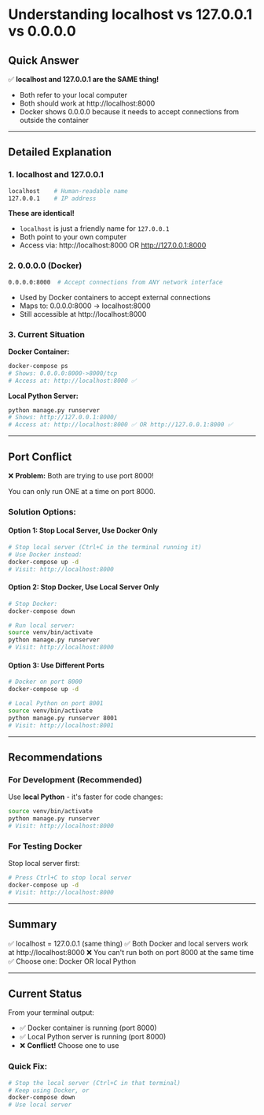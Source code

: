 # Understanding localhost vs 127.0.0.1 vs 0.0.0.0

## Quick Answer

✅ **localhost and 127.0.0.1 are the SAME thing!**
- Both refer to your local computer
- Both should work at http://localhost:8000
- Docker shows 0.0.0.0 because it needs to accept connections from outside the container

---

## Detailed Explanation

### 1. localhost and 127.0.0.1
```bash
localhost    # Human-readable name
127.0.0.1    # IP address
```
**These are identical!** 
- `localhost` is just a friendly name for `127.0.0.1`
- Both point to your own computer
- Access via: http://localhost:8000 OR http://127.0.0.1:8000

### 2. 0.0.0.0 (Docker)
```bash
0.0.0.0:8000  # Accept connections from ANY network interface
```
- Used by Docker containers to accept external connections
- Maps to: 0.0.0.0:8000 → localhost:8000
- Still accessible at http://localhost:8000

### 3. Current Situation

**Docker Container:**
```bash
docker-compose ps
# Shows: 0.0.0.0:8000->8000/tcp
# Access at: http://localhost:8000 ✅
```

**Local Python Server:**
```bash
python manage.py runserver
# Shows: http://127.0.0.1:8000/
# Access at: http://localhost:8000 ✅ OR http://127.0.0.1:8000 ✅
```

---

## Port Conflict

❌ **Problem:** Both are trying to use port 8000!

You can only run ONE at a time on port 8000.

### Solution Options:

#### Option 1: Stop Local Server, Use Docker Only
```bash
# Stop local server (Ctrl+C in the terminal running it)
# Use Docker instead:
docker-compose up -d
# Visit: http://localhost:8000
```

#### Option 2: Stop Docker, Use Local Server Only
```bash
# Stop Docker:
docker-compose down

# Run local server:
source venv/bin/activate
python manage.py runserver
# Visit: http://localhost:8000
```

#### Option 3: Use Different Ports
```bash
# Docker on port 8000
docker-compose up -d

# Local Python on port 8001
source venv/bin/activate
python manage.py runserver 8001
# Visit: http://localhost:8001
```

---

## Recommendations

### For Development (Recommended)
Use **local Python** - it's faster for code changes:
```bash
source venv/bin/activate
python manage.py runserver
# Visit: http://localhost:8000
```

### For Testing Docker
Stop local server first:
```bash
# Press Ctrl+C to stop local server
docker-compose up -d
# Visit: http://localhost:8000
```

---

## Summary

✅ localhost = 127.0.0.1 (same thing)
✅ Both Docker and local servers work at http://localhost:8000
❌ You can't run both on port 8000 at the same time
✅ Choose one: Docker OR local Python

---

## Current Status

From your terminal output:
- ✅ Docker container is running (port 8000)
- ✅ Local Python server is running (port 8000)
- ❌ **Conflict!** Choose one to use

### Quick Fix:
```bash
# Stop the local server (Ctrl+C in that terminal)
# Keep using Docker, or
docker-compose down
# Use local server
```


